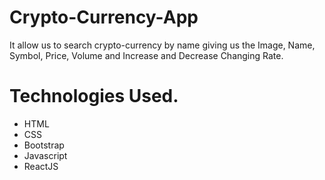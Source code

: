 # Crypto-Currency-App
It allow us to search crypto-currency by name giving us the Image, Name, Symbol, Price, Volume and Increase and Decrease Changing Rate. 
# Technologies Used.
- HTML
- CSS
- Bootstrap
- Javascript
- ReactJS
